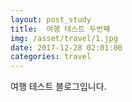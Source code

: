 ```yaml
---
layout: post_study
title:  여행 테스트 두번쨰
img: /asset/travel/1.jpg
date: 2017-12-28 02:01:00
categories: travel
---
```

여행 테스트 블로그입니다.